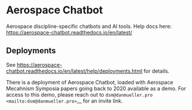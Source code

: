 # Aerospace Chatbot
Aerospace discipline-specific chatbots and AI tools.
Help docs here: https://aerospace-chatbot.readthedocs.io/en/latest/

## Deployments
See https://aerospace-chatbot.readthedocs.io/en/latest/help/deployments.html for details.

There is a deployment of Aerospace Chatbot, loaded with Aerospace Mecahnism Symposia papers going back to 2020 available as a demo. For access to this demo, please reach out to `dsm@danmueller.pro <mailto:dsm@danmueller.pro>`__ for an invite link.